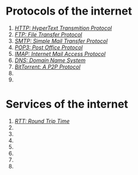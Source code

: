 # Protocols of the internet 
1. _[HTTP: HyperText Transmition Protocol](https://en.wikipedia.org/wiki/Hypertext_Transfer_Protocol)_
2. _[FTP: File Transfer Protocol](https://en.wikipedia.org/wiki/File_Transfer_Protocol)_
3. _[SMTP: Simple Mail Transfer Protocol](https://en.wikipedia.org/wiki/Simple_Mail_Transfer_Protocol)_
4. _[POP3: Post Office Protocol](https://en.wikipedia.org/wiki/Post_Office_Protocol)_
5. _[IMAP: Internet Mail Access Protocol](https://en.wikipedia.org/wiki/Internet_Message_Access_Protocol)_
6. _[DNS: Domain Name System](https://en.wikipedia.org/wiki/Domain_Name_System)_
7. _[BitTorrent: A P2P Protocol ]()_
8. _[]()_
9. _[]()_

# Services of the internet 
1. _[RTT: Round Trip Time](https://en.wikipedia.org/wiki/Round-trip_delay_time)_
2. _[]()_
3. _[]()_
4. _[]()_
5. _[]()_
6. _[]()_
7. _[]()_
8. _[]()_
